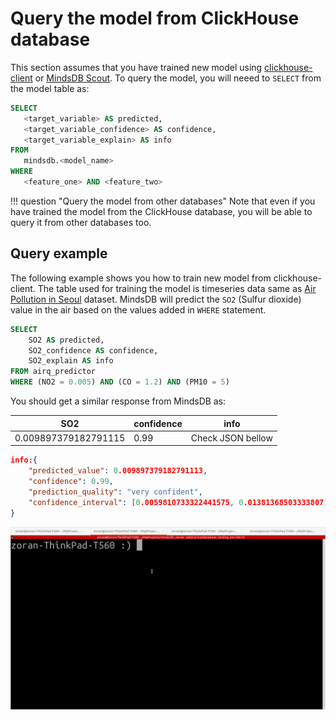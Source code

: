 # Query the model from ClickHouse database

This section assumes that you have trained new model using [clickhouse-client](/docs/model/clickhouse/) or [MindsDB Scout](/docs/model/train/). To query the model, you will neeed to `SELECT` from the model table as:

```sql
SELECT
   <target_variable> AS predicted,
   <target_variable_confidence> AS confidence,
   <target_variable_explain> AS info 
FROM
   mindsdb.<model_name>
WHERE 
   <feature_one> AND <feature_two>
```

!!! question "Query the model from other databases"
    Note that even if you have trained the model from the ClickHouse database, you will be able to query it from other databases too.

## Query example

The following example shows you how to train new model from clickhouse-client. The table used for training the model is timeseries data same as [Air Pollution in Seoul](https://www.kaggle.com/bappekim/air-pollution-in-seoul) dataset. MindsDB will predict the `SO2` (Sulfur dioxide) value in the air based on the values added in `WHERE` statement.

```sql
SELECT 
    SO2 AS predicted,
    SO2_confidence AS confidence,
    SO2_explain AS info
FROM airq_predictor
WHERE (NO2 = 0.005) AND (CO = 1.2) AND (PM10 = 5)
```
You should get a similar response from MindsDB as:

| SO2  | confidence | info   |
|----------------|------------|------|
| 0.009897379182791115 | 0.99 | Check JSON bellow  |

```json
info:{
    "predicted_value": 0.009897379182791113, 
    "confidence": 0.99, 
    "prediction_quality": "very confident", 
    "confidence_interval": [0.0059810733322441575, 0.01381368503333807], "important_missing_information": ["Address"]
}
```

![Model predictions](/assets/predictors/clickhouse-query.gif)
